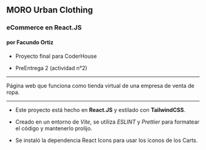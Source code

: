 ## MORO Urban Clothing

### eCommerce en React.JS

#### por Facundo Ortiz

- Proyecto final para CoderHouse

- PreEntrega 2 (actividad n°2)

---

Página web que funciona como tienda virtual de una empresa de venta de ropa.

---

- Este proyecto está hecho en **React.JS** y estilado con **TailwindCSS**.

- Creado en un entorno de _Vite_, se utiliza _ESLINT_ y _Prettier_ para formatear el código y mantenerlo prolijo.

- Se instaló la dependencia React Icons para usar los íconos de los Carts.
